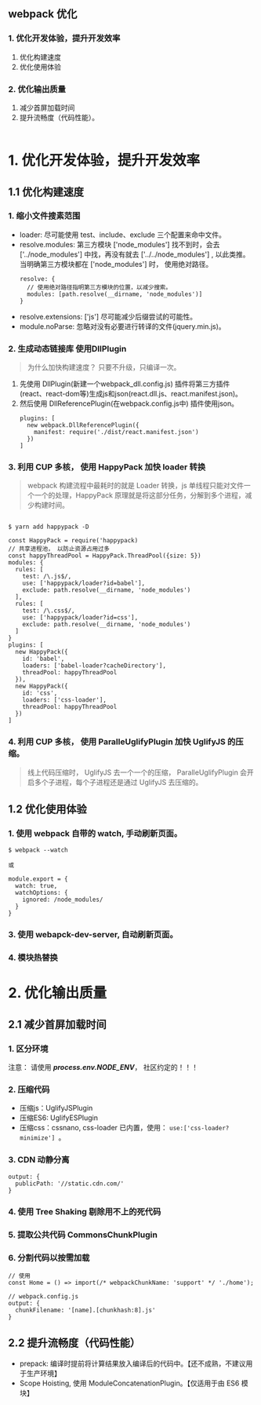 ## webpack 优化
### 1. 优化开发体验，提升开发效率
  1. 优化构建速度
  2. 优化使用体验
### 2. 优化输出质量 
  1. 减少首屏加载时间
  2. 提升流畅度（代码性能）。
<br><br>

# 1. 优化开发体验，提升开发效率
## 1.1 优化构建速度
### 1. 缩小文件搜素范围
- loader: 尽可能使用 test、include、exclude 三个配置来命中文件。
- resolve.modules: 第三方模块 ['node_modules'] 找不到时，会去 ['../node_modules'] 中找，再没有就去 ['../../node_modules'] , 以此类推。当明确第三方模块都在 ['node_modules'] 时， 使用绝对路径。
  ```
  resolve: {
    // 使用绝对路径指明第三方模块的位置，以减少搜索。
    modules: [path.resolve(__dirname, 'node_modules')]
  }
  ```
- resolve.extensions: ['js'] 尽可能减少后缀尝试的可能性。
- module.noParse: 忽略对没有必要进行转译的文件(jquery.min.js)。
### 2. 生成动态链接库 使用DllPlugin
> 为什么加快构建速度？ 只要不升级，只编译一次。
1. 先使用 DllPlugin(新建一个webpack_dll.config.js) 插件将第三方插件(react、react-dom等)生成js和json(react.dll.js、react.manifest.json)。
2. 然后使用 DllReferencePlugin(在webpack.config.js中) 插件使用json。
    ```
    plugins: [
      new webpack.DllReferencePlugin({
        manifest: require('./dist/react.manifest.json')
      })
    ]
    ```
### 3. 利用 CUP 多核， 使用 HappyPack 加快 loader 转换
> webpack 构建流程中最耗时的就是 Loader 转换，js 单线程只能对文件一个一个的处理，HappyPack 原理就是将这部分任务，分解到多个进程，减少构建时间。
```

$ yarn add happypack -D

const HappyPack = require('happypack)
// 共享进程池， 以防止资源占用过多
const happyThreadPool = HappyPack.ThreadPool({size: 5})
modules: {
  rules: [
    test: /\.js$/,
    use: ['happypack/loader?id=babel'],
    exclude: path.resolve(__dirname, 'node_modules')
  ],
  rules: [
    test: /\.css$/,
    use: ['happypack/loader?id=css'],
    exclude: path.resolve(__dirname, 'node_modules')
  ]
}
plugins: [
  new HappyPack({
    id: 'babel',
    loaders: ['babel-loader?cacheDirectory'],
    threadPool: happyThreadPool
  }),
  new HappyPack({
    id: 'css',
    loaders: ['css-loader'],
    threadPool: happyThreadPool
  })
]
```
### 4. 利用 CUP 多核， 使用 ParalleUglifyPlugin 加快 UglifyJS 的压缩。
> 线上代码压缩时， UglifyJS 去一个一个的压缩， ParalleUglifyPlugin 会开启多个子进程，每个子进程还是通过 UglifyJS 去压缩的。

## 1.2 优化使用体验
### 1. 使用 webpack 自带的 watch, 手动刷新页面。
```
$ webpack --watch 

或

module.export = {
  watch: true,
  watchOptions: {
    ignored: /node_modules/
  }
}
```
### 3. 使用 webapck-dev-server, 自动刷新页面。
### 4. 模块热替换

# 2. 优化输出质量 

## 2.1 减少首屏加载时间
### 1. 区分环境
注意： 请使用 ***process.env.NODE_ENV***， 社区约定的！！！
### 2. 压缩代码
- 压缩js：UglifyJSPlugin
- 压缩ES6: UglifyESPlugin
- 压缩css：cssnano, css-loader 已内置，使用： ```use:['css-loader?minimize'] ```。
### 3. CDN 动静分离
```
output: {
  publicPath: '//static.cdn.com/'
}
```
### 4. 使用 Tree Shaking 剔除用不上的死代码
### 5. 提取公共代码 CommonsChunkPlugin
### 6. 分割代码以按需加载
```
// 使用
const Home = () => import(/* webpackChunkName: 'support' */ './home');

// webpack.config.js
output: {
  chunkFilename: '[name].[chunkhash:8].js'
}
```
## 2.2 提升流畅度（代码性能）
- prepack: 编译时提前将计算结果放入编译后的代码中。【还不成熟，不建议用于生产环境】
- Scope Hoisting, 使用 ModuleConcatenationPlugin。【仅适用于由 ES6 模块】